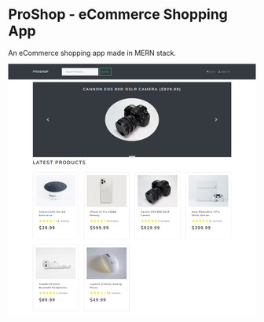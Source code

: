 # ProShop - eCommerce Shopping App

An eCommerce shopping app made in MERN stack.

<img src="./frontend/public/images/screen1.png">
